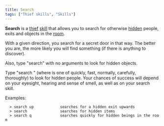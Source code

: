 ```yaml
---
title: Search
tags: ["Thief skills", "Skills"]
---
```

**Search** is a [thief](thief "wikilink") [skill](skill "wikilink") that
allows you to search for otherwise [hidden](hide "wikilink") people,
exits and objects in the [room](room "wikilink").

With a given direction, you search for a secret door in that way. The
better you are, the more likely you will find something (if there is
anything to discover).

Also, type "search" with no arguments to look for hidden objects.

Type "search <effort>" (where <effort> is one of quickly, fast,
normally, carefully, thoroughly) to look for hidden people. Your chances
of success will depend on your eyesight, hearing and sense of smell, as
well as on your search skill.

Examples:

`  > search up            searches for a hidden exit upwards`
`  > search               searches for hidden items`
`  > search q             searches quickly for hidden beings in the room`
 